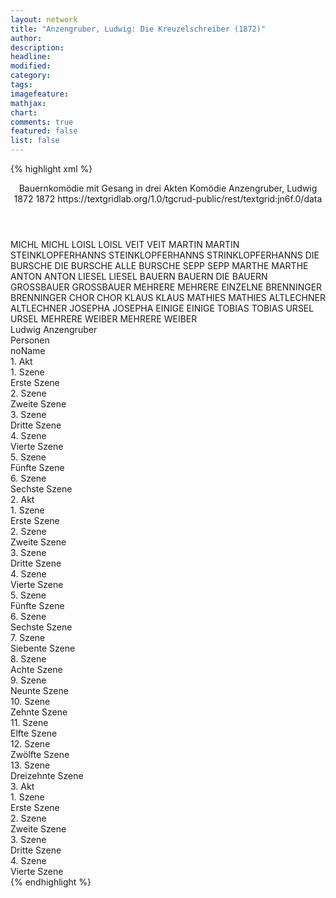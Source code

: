 ```yaml
---
layout: network
title: "Anzengruber, Ludwig: Die Kreuzelschreiber (1872)"
author:
description:
headline:
modified:
category:
tags:
imagefeature: 
mathjax: 
chart: 
comments: true
featured: false
list: false
---
```

{% highlight xml %}
<?xml-model href="https://raw.githubusercontent.com/DLiNa/project/master/rules/lina.rnc"?><?xml-model href="https://raw.githubusercontent.com/DLiNa/project/master/rules/lina.sch"?>
<play xmlns="http://lina.digital">
  <header>
    <title>Die Kreuzelschreiber</title>
    <subtitle>Bauernkomödie mit Gesang in drei Akten</subtitle>
    <genretitle>Komödie</genretitle>
    <author>Anzengruber, Ludwig</author>
    <date type="print">1872</date>
    <date type="premiere">1872</date>
    <date type="written"/>
    <source>https://textgridlab.org/1.0/tgcrud-public/rest/textgrid:jn6f.0/data</source>
  </header>
  <personae>
    <character>
      <name>MICHL</name>
      <alias xml:id="michl">
        <name>MICHL</name>
      </alias>
    </character>
    <character>
      <name>LOISL</name>
      <alias xml:id="loisl">
        <name>LOISL</name>
      </alias>
    </character>
    <character>
      <name>VEIT</name>
      <alias xml:id="veit">
        <name>VEIT</name>
      </alias>
    </character>
    <character>
      <name>MARTIN</name>
      <alias xml:id="martin">
        <name>MARTIN</name>
      </alias>
    </character>
    <character>
      <name>STEINKLOPFERHANNS</name>
      <alias xml:id="steinklopferhanns">
        <name>STEINKLOPFERHANNS</name>
      </alias>
      <alias xml:id="strinklopferhanns">
        <name>STRINKLOPFERHANNS</name>
      </alias>
    </character>
    <character>
      <name>DIE BURSCHE</name>
      <alias xml:id="die_bursche">
        <name>DIE BURSCHE</name>
      </alias>
      <alias xml:id="alle_bursche">
        <name>ALLE BURSCHE</name>
      </alias>
    </character>
    <character>
      <name>SEPP</name>
      <alias xml:id="sepp">
        <name>SEPP</name>
      </alias>
    </character>
    <character>
      <name>MARTHE</name>
      <alias xml:id="marthe">
        <name>MARTHE</name>
      </alias>
    </character>
    <character>
      <name>ANTON</name>
      <alias xml:id="anton">
        <name>ANTON</name>
      </alias>
    </character>
    <character>
      <name>LIESEL</name>
      <alias xml:id="liesel">
        <name>LIESEL</name>
      </alias>
    </character>
    <character>
      <name>BAUERN</name>
      <alias xml:id="bauern">
        <name>BAUERN</name>
      </alias>
      <alias xml:id="die_bauern">
        <name>DIE BAUERN</name>
      </alias>
    </character>
    <character>
      <name>GROSSBAUER</name>
      <alias xml:id="grossbauer">
        <name>GROSSBAUER</name>
      </alias>
    </character>
    <character>
      <name>MEHRERE</name>
      <alias xml:id="mehrere">
        <name>MEHRERE</name>
      </alias>
      <alias xml:id="einzelne">
        <name>EINZELNE</name>
      </alias>
    </character>
    <character>
      <name>BRENNINGER</name>
      <alias xml:id="brenninger">
        <name>BRENNINGER</name>
      </alias>
    </character>
    <character>
      <name>CHOR</name>
      <alias xml:id="chor">
        <name>CHOR</name>
      </alias>
    </character>
    <character>
      <name>KLAUS</name>
      <alias xml:id="klaus">
        <name>KLAUS</name>
      </alias>
    </character>
    <character>
      <name>MATHIES</name>
      <alias xml:id="mathies">
        <name>MATHIES</name>
      </alias>
    </character>
    <character>
      <name>ALTLECHNER</name>
      <alias xml:id="altlechner">
        <name>ALTLECHNER</name>
      </alias>
    </character>
    <character>
      <name>JOSEPHA</name>
      <alias xml:id="josepha">
        <name>JOSEPHA</name>
      </alias>
    </character>
    <character>
      <name>EINIGE</name>
      <alias xml:id="einige">
        <name>EINIGE</name>
      </alias>
    </character>
    <character>
      <name>TOBIAS</name>
      <alias xml:id="tobias">
        <name>TOBIAS</name>
      </alias>
    </character>
    <character>
      <name>URSEL</name>
      <alias xml:id="ursel">
        <name>URSEL</name>
      </alias>
    </character>
    <character>
      <name>MEHRERE WEIBER</name>
      <alias xml:id="mehrere_weiber">
        <name>MEHRERE WEIBER</name>
      </alias>
    </character>
  </personae>
  <text>
    <div>
      <head>Ludwig Anzengruber</head>
    </div>
    <div>
      <head>Personen</head>
      <div>
        <head>noName</head>
      </div>
    </div>
    <div>
      <head>1. Akt</head>
      <div>
        <head>1. Szene</head>
        <div>
          <head>Erste Szene</head>
          <sp who="#michl">
            <amount n="6" unit="speech_acts"/>
            <amount n="77" unit="words"/>
            <amount n="10" unit="lines"/>
            <amount n="413" unit="chars"/>
          </sp>
          <sp who="#loisl">
            <amount n="4" unit="speech_acts"/>
            <amount n="79" unit="words"/>
            <amount n="12" unit="lines"/>
            <amount n="373" unit="chars"/>
          </sp>
          <sp who="#veit">
            <amount n="7" unit="speech_acts"/>
            <amount n="201" unit="words"/>
            <amount n="3" unit="lines"/>
            <amount n="1029" unit="chars"/>
          </sp>
          <sp who="#martin">
            <amount n="4" unit="speech_acts"/>
            <amount n="49" unit="words"/>
            <amount n="8" unit="lines"/>
            <amount n="235" unit="chars"/>
          </sp>
          <sp who="#die_bursche #michl #loisl #martin #sepp #veit">
            <amount n="4" unit="speech_acts"/>
            <amount n="33" unit="words"/>
            <amount n="6" unit="lines"/>
            <amount n="152" unit="chars"/>
          </sp>
          <sp who="#steinklopferhanns">
            <amount n="16" unit="speech_acts"/>
            <amount n="416" unit="words"/>
            <amount n="12" unit="lines"/>
            <amount n="2215" unit="chars"/>
          </sp>
          <sp who="#die_bursche #michl #loisl #martin #sepp #veit">
            <amount n="1" unit="speech_acts"/>
            <amount n="1" unit="words"/>
            <amount n="1" unit="lines"/>
            <amount n="3" unit="chars"/>
          </sp>
          <sp who="#sepp">
            <amount n="2" unit="speech_acts"/>
            <amount n="20" unit="words"/>
            <amount n="2" unit="lines"/>
            <amount n="88" unit="chars"/>
          </sp>
          <sp who="#alle_bursche #michl #loisl #martin #sepp #veit">
            <amount n="1" unit="speech_acts"/>
            <amount n="4" unit="words"/>
            <amount n="1" unit="lines"/>
            <amount n="26" unit="chars"/>
          </sp>
        </div>
      </div>
      <div>
        <head>2. Szene</head>
        <div>
          <head>Zweite Szene</head>
          <sp who="#marthe">
            <amount n="3" unit="speech_acts"/>
            <amount n="61" unit="words"/>
            <amount n="1" unit="lines"/>
            <amount n="303" unit="chars"/>
          </sp>
          <sp who="#anton">
            <amount n="12" unit="speech_acts"/>
            <amount n="182" unit="words"/>
            <amount n="9" unit="lines"/>
            <amount n="874" unit="chars"/>
          </sp>
          <sp who="#steinklopferhanns">
            <amount n="7" unit="speech_acts"/>
            <amount n="46" unit="words"/>
            <amount n="7" unit="lines"/>
            <amount n="240" unit="chars"/>
          </sp>
          <sp who="#veit">
            <amount n="1" unit="speech_acts"/>
            <amount n="12" unit="words"/>
            <amount n="1" unit="lines"/>
            <amount n="64" unit="chars"/>
          </sp>
          <sp who="#die_bursche #michl #loisl #martin #sepp #veit">
            <amount n="1" unit="speech_acts"/>
            <amount n="4" unit="words"/>
            <amount n="1" unit="lines"/>
            <amount n="24" unit="chars"/>
          </sp>
          <sp who="#loisl">
            <amount n="1" unit="speech_acts"/>
            <amount n="4" unit="words"/>
            <amount n="1" unit="lines"/>
            <amount n="23" unit="chars"/>
          </sp>
          <sp who="#martin">
            <amount n="1" unit="speech_acts"/>
            <amount n="42" unit="words"/>
            <amount n="235" unit="chars"/>
          </sp>
          <sp who="#sepp">
            <amount n="1" unit="speech_acts"/>
            <amount n="7" unit="words"/>
            <amount n="1" unit="lines"/>
            <amount n="30" unit="chars"/>
          </sp>
          <sp who="#michl">
            <amount n="1" unit="speech_acts"/>
            <amount n="18" unit="words"/>
            <amount n="101" unit="chars"/>
          </sp>
        </div>
      </div>
      <div>
        <head>3. Szene</head>
        <div>
          <head>Dritte Szene</head>
          <sp who="#anton">
            <amount n="17" unit="speech_acts"/>
            <amount n="228" unit="words"/>
            <amount n="14" unit="lines"/>
            <amount n="1201" unit="chars"/>
          </sp>
          <sp who="#steinklopferhanns">
            <amount n="4" unit="speech_acts"/>
            <amount n="48" unit="words"/>
            <amount n="3" unit="lines"/>
            <amount n="235" unit="chars"/>
          </sp>
          <sp who="#liesel">
            <amount n="21" unit="speech_acts"/>
            <amount n="306" unit="words"/>
            <amount n="22" unit="lines"/>
            <amount n="1537" unit="chars"/>
          </sp>
          <sp who="#anton #liesel">
            <amount n="1" unit="speech_acts"/>
            <amount n="17" unit="words"/>
            <amount n="4" unit="lines"/>
            <amount n="87" unit="chars"/>
          </sp>
          <sp who="#loisl">
            <amount n="3" unit="speech_acts"/>
            <amount n="28" unit="words"/>
            <amount n="3" unit="lines"/>
            <amount n="164" unit="chars"/>
          </sp>
          <sp who="#michl">
            <amount n="1" unit="speech_acts"/>
            <amount n="34" unit="words"/>
            <amount n="197" unit="chars"/>
          </sp>
          <sp who="#sepp">
            <amount n="1" unit="speech_acts"/>
            <amount n="6" unit="words"/>
            <amount n="1" unit="lines"/>
            <amount n="31" unit="chars"/>
          </sp>
        </div>
      </div>
      <div>
        <head>4. Szene</head>
        <div>
          <head>Vierte Szene</head>
          <sp who="#bauern">
            <amount n="1" unit="speech_acts"/>
            <amount n="6" unit="words"/>
            <amount n="1" unit="lines"/>
            <amount n="40" unit="chars"/>
          </sp>
          <sp who="#steinklopferhanns">
            <amount n="8" unit="speech_acts"/>
            <amount n="114" unit="words"/>
            <amount n="6" unit="lines"/>
            <amount n="598" unit="chars"/>
          </sp>
          <sp who="#grossbauer">
            <amount n="17" unit="speech_acts"/>
            <amount n="1011" unit="words"/>
            <amount n="8" unit="lines"/>
            <amount n="5254" unit="chars"/>
          </sp>
          <sp who="#einzelne">
            <amount n="1" unit="speech_acts"/>
            <amount n="7" unit="words"/>
            <amount n="1" unit="lines"/>
            <amount n="23" unit="chars"/>
          </sp>
          <sp who="#anton">
            <amount n="3" unit="speech_acts"/>
            <amount n="30" unit="words"/>
            <amount n="3" unit="lines"/>
            <amount n="160" unit="chars"/>
          </sp>
          <sp who="#bauern #steinklopferhanns #grossbauer #anton #brenninger #marthe #veit #michl #martin">
            <amount n="2" unit="speech_acts"/>
            <amount n="19" unit="words"/>
            <amount n="2" unit="lines"/>
            <amount n="94" unit="chars"/>
          </sp>
          <sp who="#mehrere">
            <amount n="1" unit="speech_acts"/>
            <amount n="10" unit="words"/>
            <amount n="1" unit="lines"/>
            <amount n="48" unit="chars"/>
          </sp>
          <sp who="#brenninger">
            <amount n="1" unit="speech_acts"/>
            <amount n="31" unit="words"/>
            <amount n="158" unit="chars"/>
          </sp>
          <sp who="#marthe">
            <amount n="1" unit="speech_acts"/>
            <amount n="4" unit="words"/>
            <amount n="1" unit="lines"/>
            <amount n="31" unit="chars"/>
          </sp>
          <sp who="#veit">
            <amount n="1" unit="speech_acts"/>
            <amount n="11" unit="words"/>
            <amount n="1" unit="lines"/>
            <amount n="63" unit="chars"/>
          </sp>
          <sp who="#michl">
            <amount n="2" unit="speech_acts"/>
            <amount n="80" unit="words"/>
            <amount n="439" unit="chars"/>
          </sp>
          <sp who="#martin">
            <amount n="1" unit="speech_acts"/>
            <amount n="9" unit="words"/>
            <amount n="1" unit="lines"/>
            <amount n="47" unit="chars"/>
          </sp>
          <sp who="#die_bursche #michl #loisl #martin #sepp #veit">
            <amount n="1" unit="speech_acts"/>
            <amount n="6" unit="words"/>
            <amount n="1" unit="lines"/>
            <amount n="43" unit="chars"/>
          </sp>
        </div>
      </div>
      <div>
        <head>5. Szene</head>
        <div>
          <head>Fünfte Szene</head>
          <sp who="#steinklopferhanns #sepp #michl #loisl #martin #chor">
            <amount n="1" unit="speech_acts"/>
            <amount n="9" unit="words"/>
            <amount n="1" unit="lines"/>
            <amount n="55" unit="chars"/>
          </sp>
          <sp who="#steinklopferhanns">
            <amount n="5" unit="speech_acts"/>
            <amount n="147" unit="words"/>
            <amount n="21" unit="lines"/>
            <amount n="705" unit="chars"/>
          </sp>
          <sp who="#sepp">
            <amount n="2" unit="speech_acts"/>
            <amount n="26" unit="words"/>
            <amount n="2" unit="lines"/>
            <amount n="123" unit="chars"/>
          </sp>
          <sp who="#michl">
            <amount n="1" unit="speech_acts"/>
            <amount n="15" unit="words"/>
            <amount n="1" unit="lines"/>
            <amount n="76" unit="chars"/>
          </sp>
          <sp who="#loisl">
            <amount n="1" unit="speech_acts"/>
            <amount n="4" unit="words"/>
            <amount n="1" unit="lines"/>
            <amount n="31" unit="chars"/>
          </sp>
          <sp who="#martin">
            <amount n="1" unit="speech_acts"/>
            <amount n="7" unit="words"/>
            <amount n="1" unit="lines"/>
            <amount n="34" unit="chars"/>
          </sp>
          <sp who="#chor">
            <amount n="4" unit="speech_acts"/>
            <amount n="235" unit="words"/>
            <amount n="47" unit="lines"/>
            <amount n="1335" unit="chars"/>
          </sp>
        </div>
      </div>
      <div>
        <head>6. Szene</head>
        <div>
          <head>Sechste Szene</head>
          <sp who="#grossbauer">
            <amount n="2" unit="speech_acts"/>
            <amount n="130" unit="words"/>
            <amount n="1" unit="lines"/>
            <amount n="694" unit="chars"/>
          </sp>
          <sp who="#grossbauer #klaus #mathies #altlechner #steinklopferhanns #alle_bursche #michl #loisl #martin #sepp #veit">
            <amount n="1" unit="speech_acts"/>
            <amount n="3" unit="words"/>
            <amount n="1" unit="lines"/>
            <amount n="10" unit="chars"/>
          </sp>
          <sp who="#klaus">
            <amount n="2" unit="speech_acts"/>
            <amount n="20" unit="words"/>
            <amount n="2" unit="lines"/>
            <amount n="110" unit="chars"/>
          </sp>
          <sp who="#mathies">
            <amount n="2" unit="speech_acts"/>
            <amount n="22" unit="words"/>
            <amount n="2" unit="lines"/>
            <amount n="104" unit="chars"/>
          </sp>
          <sp who="#altlechner">
            <amount n="1" unit="speech_acts"/>
            <amount n="19" unit="words"/>
            <amount n="1" unit="lines"/>
            <amount n="84" unit="chars"/>
          </sp>
          <sp who="#steinklopferhanns">
            <amount n="1" unit="speech_acts"/>
            <amount n="223" unit="words"/>
            <amount n="1202" unit="chars"/>
          </sp>
          <sp who="#alle_bursche #michl #loisl #martin #sepp #veit">
            <amount n="1" unit="speech_acts"/>
            <amount n="7" unit="words"/>
            <amount n="2" unit="lines"/>
            <amount n="70" unit="chars"/>
          </sp>
        </div>
      </div>
    </div>
    <div>
      <head>2. Akt</head>
      <div>
        <head>1. Szene</head>
        <div>
          <head>Erste Szene</head>
          <sp who="#anton">
            <amount n="15" unit="speech_acts"/>
            <amount n="316" unit="words"/>
            <amount n="9" unit="lines"/>
            <amount n="1648" unit="chars"/>
          </sp>
          <sp who="#steinklopferhanns">
            <amount n="15" unit="speech_acts"/>
            <amount n="347" unit="words"/>
            <amount n="9" unit="lines"/>
            <amount n="1902" unit="chars"/>
          </sp>
        </div>
      </div>
      <div>
        <head>2. Szene</head>
        <div>
          <head>Zweite Szene</head>
          <sp who="#steinklopferhanns">
            <amount n="8" unit="speech_acts"/>
            <amount n="222" unit="words"/>
            <amount n="4" unit="lines"/>
            <amount n="1117" unit="chars"/>
          </sp>
          <sp who="#josepha">
            <amount n="7" unit="speech_acts"/>
            <amount n="114" unit="words"/>
            <amount n="5" unit="lines"/>
            <amount n="539" unit="chars"/>
          </sp>
          <sp who="#anton">
            <amount n="2" unit="speech_acts"/>
            <amount n="12" unit="words"/>
            <amount n="2" unit="lines"/>
            <amount n="61" unit="chars"/>
          </sp>
        </div>
      </div>
      <div>
        <head>3. Szene</head>
        <div>
          <head>Dritte Szene</head>
          <sp who="#anton">
            <amount n="39" unit="speech_acts"/>
            <amount n="699" unit="words"/>
            <amount n="24" unit="lines"/>
            <amount n="3583" unit="chars"/>
          </sp>
          <sp who="#josepha">
            <amount n="36" unit="speech_acts"/>
            <amount n="507" unit="words"/>
            <amount n="29" unit="lines"/>
            <amount n="2467" unit="chars"/>
          </sp>
        </div>
      </div>
      <div>
        <head>4. Szene</head>
        <div>
          <head>Vierte Szene</head>
          <sp who="#steinklopferhanns">
            <amount n="2" unit="speech_acts"/>
            <amount n="27" unit="words"/>
            <amount n="2" unit="lines"/>
            <amount n="126" unit="chars"/>
          </sp>
          <sp who="#josepha">
            <amount n="1" unit="speech_acts"/>
            <amount n="5" unit="words"/>
            <amount n="1" unit="lines"/>
            <amount n="21" unit="chars"/>
          </sp>
        </div>
      </div>
      <div>
        <head>5. Szene</head>
        <div>
          <head>Fünfte Szene</head>
          <sp who="#josepha">
            <amount n="20" unit="speech_acts"/>
            <amount n="345" unit="words"/>
            <amount n="17" unit="lines"/>
            <amount n="1720" unit="chars"/>
          </sp>
          <sp who="#anton">
            <amount n="20" unit="speech_acts"/>
            <amount n="344" unit="words"/>
            <amount n="14" unit="lines"/>
            <amount n="1674" unit="chars"/>
          </sp>
        </div>
      </div>
      <div>
        <head>6. Szene</head>
        <div>
          <head>Sechste Szene</head>
          <sp who="#klaus">
            <amount n="5" unit="speech_acts"/>
            <amount n="61" unit="words"/>
            <amount n="3" unit="lines"/>
            <amount n="306" unit="chars"/>
          </sp>
          <sp who="#mathies">
            <amount n="4" unit="speech_acts"/>
            <amount n="43" unit="words"/>
            <amount n="3" unit="lines"/>
            <amount n="242" unit="chars"/>
          </sp>
          <sp who="#einige">
            <amount n="2" unit="speech_acts"/>
            <amount n="8" unit="words"/>
            <amount n="2" unit="lines"/>
            <amount n="44" unit="chars"/>
          </sp>
        </div>
      </div>
      <div>
        <head>7. Szene</head>
        <div>
          <head>Siebente Szene</head>
          <sp who="#michl">
            <amount n="1" unit="speech_acts"/>
            <amount n="5" unit="words"/>
            <amount n="1" unit="lines"/>
            <amount n="43" unit="chars"/>
          </sp>
          <sp who="#mathies">
            <amount n="3" unit="speech_acts"/>
            <amount n="72" unit="words"/>
            <amount n="2" unit="lines"/>
            <amount n="357" unit="chars"/>
          </sp>
          <sp who="#klaus">
            <amount n="3" unit="speech_acts"/>
            <amount n="37" unit="words"/>
            <amount n="2" unit="lines"/>
            <amount n="189" unit="chars"/>
          </sp>
          <sp who="#einige">
            <amount n="1" unit="speech_acts"/>
            <amount n="4" unit="words"/>
            <amount n="1" unit="lines"/>
            <amount n="23" unit="chars"/>
          </sp>
          <sp who="#martin">
            <amount n="1" unit="speech_acts"/>
            <amount n="5" unit="words"/>
            <amount n="1" unit="lines"/>
            <amount n="27" unit="chars"/>
          </sp>
        </div>
      </div>
      <div>
        <head>8. Szene</head>
        <div>
          <head>Achte Szene</head>
          <sp who="#michl">
            <amount n="3" unit="speech_acts"/>
            <amount n="27" unit="words"/>
            <amount n="3" unit="lines"/>
            <amount n="155" unit="chars"/>
          </sp>
          <sp who="#martin">
            <amount n="2" unit="speech_acts"/>
            <amount n="10" unit="words"/>
            <amount n="2" unit="lines"/>
            <amount n="57" unit="chars"/>
          </sp>
          <sp who="#steinklopferhanns">
            <amount n="11" unit="speech_acts"/>
            <amount n="103" unit="words"/>
            <amount n="11" unit="lines"/>
            <amount n="549" unit="chars"/>
          </sp>
          <sp who="#mathies">
            <amount n="5" unit="speech_acts"/>
            <amount n="53" unit="words"/>
            <amount n="5" unit="lines"/>
            <amount n="236" unit="chars"/>
          </sp>
          <sp who="#veit">
            <amount n="4" unit="speech_acts"/>
            <amount n="23" unit="words"/>
            <amount n="4" unit="lines"/>
            <amount n="131" unit="chars"/>
          </sp>
          <sp who="#loisl">
            <amount n="2" unit="speech_acts"/>
            <amount n="9" unit="words"/>
            <amount n="2" unit="lines"/>
            <amount n="51" unit="chars"/>
          </sp>
          <sp who="#brenninger">
            <amount n="11" unit="speech_acts"/>
            <amount n="1767" unit="words"/>
            <amount n="2" unit="lines"/>
            <amount n="8597" unit="chars"/>
          </sp>
          <sp who="#klaus">
            <amount n="4" unit="speech_acts"/>
            <amount n="44" unit="words"/>
            <amount n="4" unit="lines"/>
            <amount n="216" unit="chars"/>
          </sp>
          <sp who="#einige">
            <amount n="1" unit="speech_acts"/>
            <amount n="5" unit="words"/>
            <amount n="1" unit="lines"/>
            <amount n="28" unit="chars"/>
          </sp>
          <sp who="#mehrere">
            <amount n="1" unit="speech_acts"/>
            <amount n="2" unit="words"/>
            <amount n="1" unit="lines"/>
            <amount n="11" unit="chars"/>
          </sp>
        </div>
      </div>
      <div>
        <head>9. Szene</head>
        <div>
          <head>Neunte Szene</head>
          <sp who="#altlechner">
            <amount n="5" unit="speech_acts"/>
            <amount n="373" unit="words"/>
            <amount n="4" unit="lines"/>
            <amount n="1791" unit="chars"/>
          </sp>
          <sp who="#altlechner #mathies #klaus">
            <amount n="1" unit="speech_acts"/>
            <amount n="9" unit="words"/>
            <amount n="1" unit="lines"/>
            <amount n="57" unit="chars"/>
          </sp>
          <sp who="#mathies">
            <amount n="5" unit="speech_acts"/>
            <amount n="35" unit="words"/>
            <amount n="5" unit="lines"/>
            <amount n="163" unit="chars"/>
          </sp>
          <sp who="#klaus">
            <amount n="3" unit="speech_acts"/>
            <amount n="17" unit="words"/>
            <amount n="3" unit="lines"/>
            <amount n="90" unit="chars"/>
          </sp>
        </div>
      </div>
      <div>
        <head>10. Szene</head>
        <div>
          <head>Zehnte Szene</head>
          <sp who="#liesel">
            <amount n="2" unit="speech_acts"/>
            <amount n="29" unit="words"/>
            <amount n="1" unit="lines"/>
            <amount n="147" unit="chars"/>
          </sp>
          <sp who="#anton">
            <amount n="7" unit="speech_acts"/>
            <amount n="102" unit="words"/>
            <amount n="5" unit="lines"/>
            <amount n="511" unit="chars"/>
          </sp>
          <sp who="#veit">
            <amount n="1" unit="speech_acts"/>
            <amount n="20" unit="words"/>
            <amount n="1" unit="lines"/>
            <amount n="98" unit="chars"/>
          </sp>
          <sp who="#michl">
            <amount n="4" unit="speech_acts"/>
            <amount n="55" unit="words"/>
            <amount n="7" unit="lines"/>
            <amount n="280" unit="chars"/>
          </sp>
          <sp who="#steinklopferhanns">
            <amount n="3" unit="speech_acts"/>
            <amount n="39" unit="words"/>
            <amount n="2" unit="lines"/>
            <amount n="221" unit="chars"/>
          </sp>
          <sp who="#martin">
            <amount n="2" unit="speech_acts"/>
            <amount n="33" unit="words"/>
            <amount n="6" unit="lines"/>
            <amount n="192" unit="chars"/>
          </sp>
          <sp who="#chor">
            <amount n="2" unit="speech_acts"/>
            <amount n="29" unit="words"/>
            <amount n="8" unit="lines"/>
            <amount n="216" unit="chars"/>
          </sp>
          <sp who="#sepp">
            <amount n="1" unit="speech_acts"/>
            <amount n="2" unit="words"/>
            <amount n="1" unit="lines"/>
            <amount n="9" unit="chars"/>
          </sp>
          <sp who="#loisl">
            <amount n="2" unit="speech_acts"/>
            <amount n="34" unit="words"/>
            <amount n="5" unit="lines"/>
            <amount n="151" unit="chars"/>
          </sp>
          <sp who="#altlechner">
            <amount n="2" unit="speech_acts"/>
            <amount n="22" unit="words"/>
            <amount n="1" unit="lines"/>
            <amount n="116" unit="chars"/>
          </sp>
          <sp who="#grossbauer">
            <amount n="2" unit="speech_acts"/>
            <amount n="51" unit="words"/>
            <amount n="293" unit="chars"/>
          </sp>
        </div>
      </div>
      <div>
        <head>11. Szene</head>
        <div>
          <head>Elfte Szene</head>
          <sp who="#anton">
            <amount n="18" unit="speech_acts"/>
            <amount n="304" unit="words"/>
            <amount n="13" unit="lines"/>
            <amount n="1423" unit="chars"/>
          </sp>
          <sp who="#steinklopferhanns">
            <amount n="16" unit="speech_acts"/>
            <amount n="474" unit="words"/>
            <amount n="8" unit="lines"/>
            <amount n="2355" unit="chars"/>
          </sp>
          <sp who="#strinklopferhanns">
            <amount n="1" unit="speech_acts"/>
            <amount n="2" unit="words"/>
            <amount n="1" unit="lines"/>
            <amount n="14" unit="chars"/>
          </sp>
        </div>
      </div>
      <div>
        <head>12. Szene</head>
        <div>
          <head>Zwölfte Szene</head>
          <sp who="#josepha">
            <amount n="15" unit="speech_acts"/>
            <amount n="212" unit="words"/>
            <amount n="23" unit="lines"/>
            <amount n="1022" unit="chars"/>
          </sp>
          <sp who="#anton">
            <amount n="15" unit="speech_acts"/>
            <amount n="129" unit="words"/>
            <amount n="12" unit="lines"/>
            <amount n="640" unit="chars"/>
          </sp>
        </div>
      </div>
      <div>
        <head>13. Szene</head>
        <div>
          <head>Dreizehnte Szene</head>
          <sp who="#die_bursche">
            <amount n="1" unit="speech_acts"/>
            <amount n="19" unit="words"/>
            <amount n="4" unit="lines"/>
            <amount n="109" unit="chars"/>
          </sp>
          <sp who="#michl">
            <amount n="1" unit="speech_acts"/>
            <amount n="3" unit="words"/>
            <amount n="1" unit="lines"/>
            <amount n="14" unit="chars"/>
          </sp>
          <sp who="#steinklopferhanns">
            <amount n="1" unit="speech_acts"/>
            <amount n="40" unit="words"/>
            <amount n="224" unit="chars"/>
          </sp>
          <sp who="#die_bursche #michl #steinklopferhanns">
            <amount n="1" unit="speech_acts"/>
            <amount n="14" unit="words"/>
            <amount n="4" unit="lines"/>
            <amount n="108" unit="chars"/>
          </sp>
        </div>
      </div>
    </div>
    <div>
      <head>3. Akt</head>
      <div>
        <head>1. Szene</head>
        <div>
          <head>Erste Szene</head>
          <sp who="#steinklopferhanns">
            <amount n="22" unit="speech_acts"/>
            <amount n="1549" unit="words"/>
            <amount n="12" unit="lines"/>
            <amount n="7715" unit="chars"/>
          </sp>
          <sp who="#anton">
            <amount n="21" unit="speech_acts"/>
            <amount n="634" unit="words"/>
            <amount n="15" unit="lines"/>
            <amount n="3177" unit="chars"/>
          </sp>
        </div>
      </div>
      <div>
        <head>2. Szene</head>
        <div>
          <head>Zweite Szene</head>
          <sp who="#josepha">
            <amount n="7" unit="speech_acts"/>
            <amount n="149" unit="words"/>
            <amount n="6" unit="lines"/>
            <amount n="680" unit="chars"/>
          </sp>
          <sp who="#tobias">
            <amount n="7" unit="speech_acts"/>
            <amount n="167" unit="words"/>
            <amount n="5" unit="lines"/>
            <amount n="763" unit="chars"/>
          </sp>
          <sp who="#ursel">
            <amount n="1" unit="speech_acts"/>
            <amount n="11" unit="words"/>
            <amount n="1" unit="lines"/>
            <amount n="49" unit="chars"/>
          </sp>
        </div>
      </div>
      <div>
        <head>3. Szene</head>
        <div>
          <head>Dritte Szene</head>
          <sp who="#josepha">
            <amount n="30" unit="speech_acts"/>
            <amount n="324" unit="words"/>
            <amount n="28" unit="lines"/>
            <amount n="1537" unit="chars"/>
          </sp>
          <sp who="#steinklopferhanns">
            <amount n="29" unit="speech_acts"/>
            <amount n="1155" unit="words"/>
            <amount n="27" unit="lines"/>
            <amount n="5681" unit="chars"/>
          </sp>
          <sp who="#altlechner">
            <amount n="3" unit="speech_acts"/>
            <amount n="18" unit="words"/>
            <amount n="3" unit="lines"/>
            <amount n="71" unit="chars"/>
          </sp>
          <sp who="#chor">
            <amount n="3" unit="speech_acts"/>
            <amount n="6" unit="words"/>
            <amount n="3" unit="lines"/>
            <amount n="57" unit="chars"/>
          </sp>
        </div>
      </div>
      <div>
        <head>4. Szene</head>
        <div>
          <head>Vierte Szene</head>
          <sp who="#altlechner">
            <amount n="9" unit="speech_acts"/>
            <amount n="133" unit="words"/>
            <amount n="10" unit="lines"/>
            <amount n="709" unit="chars"/>
          </sp>
          <sp who="#chor">
            <amount n="5" unit="speech_acts"/>
            <amount n="22" unit="words"/>
            <amount n="8" unit="lines"/>
            <amount n="196" unit="chars"/>
          </sp>
          <sp who="#anton">
            <amount n="13" unit="speech_acts"/>
            <amount n="379" unit="words"/>
            <amount n="43" unit="lines"/>
            <amount n="1897" unit="chars"/>
          </sp>
          <sp who="#josepha">
            <amount n="9" unit="speech_acts"/>
            <amount n="358" unit="words"/>
            <amount n="4" unit="lines"/>
            <amount n="1679" unit="chars"/>
          </sp>
          <sp who="#steinklopferhanns">
            <amount n="4" unit="speech_acts"/>
            <amount n="60" unit="words"/>
            <amount n="3" unit="lines"/>
            <amount n="327" unit="chars"/>
          </sp>
          <sp who="#mehrere_weiber">
            <amount n="1" unit="speech_acts"/>
            <amount n="6" unit="words"/>
            <amount n="1" unit="lines"/>
            <amount n="26" unit="chars"/>
          </sp>
          <sp who="#liesel">
            <amount n="1" unit="speech_acts"/>
            <amount n="6" unit="words"/>
            <amount n="1" unit="lines"/>
            <amount n="30" unit="chars"/>
          </sp>
          <sp who="#die_bauern">
            <amount n="1" unit="speech_acts"/>
            <amount n="7" unit="words"/>
            <amount n="1" unit="lines"/>
            <amount n="25" unit="chars"/>
          </sp>
        </div>
      </div>
    </div>
  </text>
</play>
{% endhighlight %}